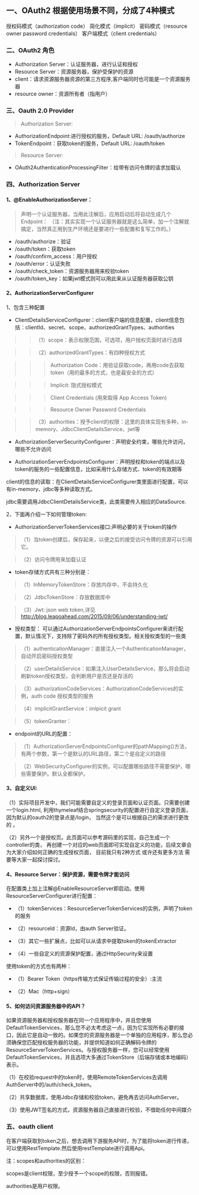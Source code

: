 ## 一、OAuth2 根据使用场景不同，分成了4种模式

授权码模式（authorization code）
简化模式（implicit）
密码模式（resource owner password credentials）
客户端模式（client credentials）

###  二、OAuth2 角色
+ Authorization Server：认证服务器，进行认证和授权
+ Resource Server：资源服务器，保护受保护的资源
+ client：请求资源服务器资源的第三方程序,客户端同时也可能是一个资源服务器
+ resource owner：资源所有者（指用户）


### 三、Oauth 2.0 Provider
> Authorization Server:
  + AuthorizationEndpoint:进行授权的服务，Default URL: /oauth/authorize
  + TokenEndpoint：获取token的服务，Default URL: /oauth/token
> Resource Server:
  + OAuth2AuthenticationProcessingFilter：给带有访问令牌的请求加载认

### 四、Authorization Server
#### 1、@EnableAuthorizationServer：
> 声明一个认证服务器，当用此注解后，应用启动后将自动生成几个Endpoint：
（注：其实实现一个认证服务器就是这么简单，加一个注解就搞定，当然真正用到生产环境还是要进行一些配置和复写工作的。）

+ /oauth/authorize：验证
+ /oauth/token：获取token
+ /oauth/confirm_access：用户授权
+ /oauth/error：认证失败
+ /oauth/check_token：资源服务器用来校验token
+ /oauth/token_key：如果jwt模式则可以用此来从认证服务器获取公钥

#### 2、AuthorizationServerConfigurer
1、包含三种配置
+ ClientDetailsServiceConfigurer：client客户端的信息配置，client信息包括：clientId、secret、scope、authorizedGrantTypes、authorities
>>（1）scope：表示权限范围，可选项，用户授权页面时进行选择

>>（2）authorizedGrantTypes：有四种授权方式

>>> Authorization Code：用验证获取code，再用code去获取token（用的最多的方式，也是最安全的方式）

>>> Implicit: 隐式授权模式

>>> Client Credentials (用來取得 App Access Token)

>>> Resource Owner Password Credentials

>>（3）authorities：授予client的权限：这里的具体实现有多种，in-memory、JdbcClientDetailsService、jwt等

+ AuthorizationServerSecurityConfigurer：声明安全约束，哪些允许访问，哪些不允许访问

+ AuthorizationServerEndpointsConfigurer：声明授权和token的端点以及token的服务的一些配置信息，比如采用什么存储方式、token的有效期等


client的信息的读取：在ClientDetailsServiceConfigurer类里面进行配置，可以有in-memory、jdbc等多种读取方式。

jdbc需要调用JdbcClientDetailsService类，此类需要传入相应的DataSource.

2、下面再介绍一下如何管理token:
+ AuthorizationServerTokenServices接口:声明必要的关于token的操作
> （1）当token创建后，保存起来，以便之后的接受访问令牌的资源可以引用它。

> （2）访问令牌用来加载认证

+ token存储方式共有三种分别是：
>（1）InMemoryTokenStore：存放内存中，不会持久化

>（2）JdbcTokenStore：存放数据库中

>（3）Jwt: json web token,详见 http://blog.leapoahead.com/2015/09/06/understanding-jwt/

+ 授权类型：
可以通过AuthorizationServerEndpointsConfigurer来进行配置，默认情况下，支持除了密码外的所有授权类型。相关授权类型的一些类
>（1）authenticationManager：直接注入一个AuthenticationManager，自动开启密码授权类型

>（2）userDetailsService：如果注入UserDetailsService，那么将会启动刷新token授权类型，会判断用户是否还是存活的

>（3）authorizationCodeServices：AuthorizationCodeServices的实例，auth code 授权类型的服务

>（4）implicitGrantService：imlpicit grant

>（5）tokenGranter：

+ endpoint的URL的配置：

>（1）AuthorizationServerEndpointsConfigurer的pathMapping()方法，有两个参数，第一个是默认的URL路径，第二个是自定义的路径

>（2）WebSecurityConfigurer的实例，可以配置哪些路径不需要保护，哪些需要保护。默认全都保护。

#### 3、自定义UI:

（1）实际项目开发中，我们可能需要自定义的登录页面和认证页面。只需要创建一个login.html,
利用thymeleaf结合springsecurity的配置进行自定义登录页面，因为默认的oauth2的登录点是/login，
当然这个是可以根据自己的需求进行更改的 。

（2）另外一个是授权页。此页面可以参考源码里的实现，自己生成一个controller的类，
再创建一个对应的web页面即可实现自定义的功能，后续文章会为大家介绍如何正确的生成授权页面，
目前我只有2种方式 或许还有更多方法 需要等大家一起探讨探讨。

####  4、Resource Server：保护资源，需要令牌才能访问
在配置类上加上注解@EnableResourceServer即启动。使用ResourceServerConfigurer进行配置：

+ （1）tokenServices：ResourceServerTokenServices的实例，声明了token的服务

+ （2）resourceId：资源Id，由auth Server验证。

+ （3）其它一些扩展点，比如可以从请求中提取token的tokenExtractor

+ （4）一些自定义的资源保护配置，通过HttpSecurity来设置

使用token的方式也有两种：

+ （1）Bearer Token（https传输方式保证传输过程的安全）:主流

+ （2）Mac（http+sign）

#### 5、如何访问资源服务器中的API？
如果资源服务器和授权服务器在同一个应用程序中，并且您使用DefaultTokenServices，那么您不必太考虑这一点，因为它实现所有必要的接口，因此它是自动一致的。如果您的资源服务器是一个单独的应用程序，那么您必须确保您匹配授权服务器的功能，并提供知道如何正确解码令牌的ResourceServerTokenServices。与授权服务器一样，您可以经常使用DefaultTokenServices，并且选项大多通过TokenStore（后端存储或本地编码）表示。

（1）在校验request中的token时，使用RemoteTokenServices去调用AuthServer中的/auth/check_token。

（2）共享数据库，使用Jdbc存储和校验token，避免再去访问AuthServer。

（3）使用JWT签名的方式，资源服务器自己直接进行校验，不借助任何中间媒介

### 五、oauth client
在客户端获取到token之后，想去调用下游服务API时，为了能将token进行传递，可以使用RestTemplate.然后使用restTemplate进行调用Api。

注：scopes和authorities的区别：

scopes是client权限，至少授予一个scope的权限，否则报错。

authorities是用户权限。